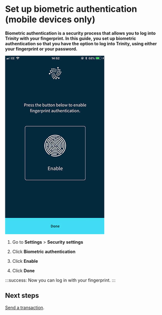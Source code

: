 # Set up biometric authentication (mobile devices only)

**Biometric authentication is a security process that allows you to log into Trinity with your fingerprint. In this guide, you set up biometric authentication so that you have the option to log into Trinity, using either your fingerprint or your password.**

![Biometric authentication](../images/2fa.jpg)

1. Go to **Settings** > **Security settings**

2. Click **Biometric authentication**

3. Click **Enable**

4. Click **Done**

:::success:
Now you can log in with your fingerprint.
:::

## Next steps

[Send a transaction](../how-to-guides/send-a-transaction.md).



